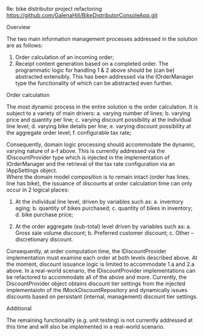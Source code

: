 Re:  bike distributor project refactoring
https://github.com/GalenaHill/BikeDistributorConsoleApp.git

Overview

The two main information management processes addressed in the solution are as follows:

1.  Order calculation of an incoming order;
2.  Receipt content generation based on a completed order.
The programmatic logic for handling 1 & 2 above should be (can be) abstracted extensibly.  This has been addressed via the IOrderManager type the functionality of which can be abstracted even further. 

Order calculation

The most dynamic process in the entire solution is the order calculation.  It is subject to a variety of main drivers: 
	a.  varying number of lines;
	b.  varying price and quantity per line; 
	c.  varying discount possibility at the individual line level;
	d.  varying bike details per line; 
	e.  varying discount possibility at the aggregate order level; 
	f.  configurable tax rate; 
    
Consequently, domain logic processing should accommodate the dynamic, varying nature of a-f above.  This is currently addressed via the IDiscountProvider type which is injected in the implementation of IOrderManager and the retrieval of the tax rate configuration via an IAppSettings object.    
Where the domain model composition is to remain intact (order has lines, line has bike), the issuance of discounts at order calculation time can only occur in 2 logical places:

1.  At the individual line level, driven by variables such as:
	a.  inventory aging;
	b.  quantity of bikes purchased;
	c.  quantity of bikes in inventory;
	d.  bike purchase price;
    
2.  At the order aggregate (sub-total) level driven by variables such as:
	a.  Gross sale volume discount;
	b.  Preferred customer discount;
	c.  Other – discretionary discount.
    
Consequently, at order computation time, the IDiscountProvider implementation must examine each order at both levels described above.  At the moment, discount issuance logic is limited to accommodate 1.a and 2.a above.  In a real-world scenario, the IDiscountProvider implementations can be refactored to accommodate all of the above and more.  Currently, the DiscountProvider object obtains discount tier settings from the injected implementaiotn of the IMockDiscountRepository and dynamically issues discounts based on persistant (internal, management) discount tier settings.  

Additional

The remaining functionality (e.g. unit testing) is not currently addressed at this time and will also be implemented in a real-world scenario.

